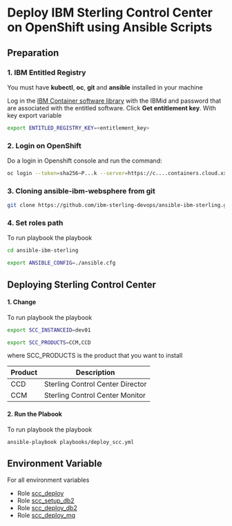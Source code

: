 # Deploy IBM Sterling Control Center on OpenShift using Ansible Scripts

## Preparation

### 1. IBM Entitled Registry

You must have **kubectl**, **oc**, **git** and **ansible** installed in your machine

Log in the [IBM Container software library](https://myibm.ibm.com/products-services/containerlibrary) with the IBMid and password that are associated with the entitled software. Click **Get entitlement key**. With key export variable

```bash 
export ENTITLED_REGISTRY_KEY=<entitlement_key>
```

### 2. Login on OpenShift

Do a login in Openshift console and run the command:

```bash 
oc login --token=sha256~P...k --server=https://c....containers.cloud.xxx.com:31234
```

### 3. Cloning ansible-ibm-websphere from git

```bash 
git clone https://github.com/ibm-sterling-devops/ansible-ibm-sterling.git
```

### 4. Set roles path

To run playbook the playbook

```bash 
cd ansible-ibm-sterling

export ANSIBLE_CONFIG=./ansible.cfg 
```

## Deploying Sterling Control Center

#### 1. Change 

To run playbook the playbook

```bash 
export SCC_INSTANCEID=dev01

export SCC_PRODUCTS=CCM,CCD
```

where SCC_PRODUCTS is the product that you want to install

| Product | Description      |
|---------|------------------------------|
| CCD     | Sterling Control Center Director |
| CCM     | Sterling Control Center Monitor  |


#### 2. Run the Plabook

To run playbook the playbook

```bash 
ansible-playbook playbooks/deploy_scc.yml
```

## Environment Variable

For all environment variables

* Role [scc_deploy](../../roles/scc_deploy)
* Role [scc_setup_db2](../../roles/scc_setup_db2)
* Role [scc_deploy_db2](../../roles/scc_deploy_db2)
* Role [scc_deploy_mq](../../roles/cc_deploy_mq)
